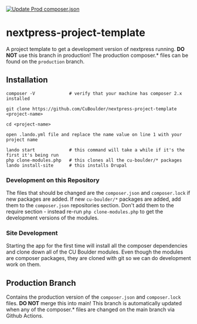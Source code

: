 [![Update Prod composer.json](https://github.com/CuBoulder/nextpress-project-template/actions/workflows/main.yml/badge.svg)](https://github.com/CuBoulder/nextpress-project-template/actions/workflows/main.yml)
# nextpress-project-template
A project template to get a development version of nextpress running. **DO NOT** use this branch in production! The production composer.* files can be found on the `production` branch.

## Installation
````
composer -V             # verify that your machine has composer 2.x installed

git clone https://github.com/CuBoulder/nextpress-project-template <project-name>

cd <project-name>

open .lando.yml file and replace the name value on line 1 with your project name

lando start             # this command will take a while if it's the first it's being run
php clone-modules.php   # this clones all the cu-boulder/* packages
lando install-site      # this installs Drupal

````

### Development on this Repository
The files that should be changed are the `composer.json` and `composer.lock` if new packages are added. If new `cu-boulder/*` packages are added, add them to
the `composer.json` repositories section. Don't add them to the require section - instead re-run `php clone-modules.php` to get the development versions of the modules.

### Site Development
Starting the app for the first time will install all the composer dependencies and clone down all of the CU Boulder modules. Even though the modules are composer packages, they are cloned with git so we can do development work on them.

## Production Branch
Contains the production version of the `composer.json` and `composer.lock` files. **DO NOT** merge this into main! This branch is automatically updated when any of the composer.* files are changed on the main branch via Github Actions.
